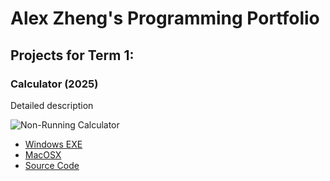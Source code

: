 # Alex Zheng's Programming Portfolio

## Projects for Term 1:

### Calculator (2025)

Detailed description

![Non-Running Calculator]()

* [Windows EXE]()
* [MacOSX]()
* [Source Code]()
